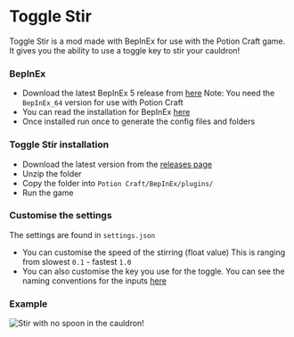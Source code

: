 # Toggle Stir
Toggle Stir is a mod made with BepInEx for use with the Potion Craft game. It gives you the ability to use a toggle key to stir your cauldron!

### BepInEx
- Download the latest BepInEx 5 release from [here](https://github.com/BepInEx/BepInEx/releases)
Note: You need the `BepInEx_64` version for use with Potion Craft
- You can read the installation for BepInEx [here](https://docs.bepinex.dev/articles/user_guide/installation/index.html)
- Once installed run once to generate the config files and folders

### Toggle Stir installation
- Download the latest version from the [releases page](https://github.com/MattDeDuck/ToggleStir/releases)
- Unzip the folder
- Copy the folder into `Potion Craft/BepInEx/plugins/`
- Run the game

### Customise the settings
The settings are found in `settings.json`
- You can customise the speed of the stirring (float value) This is ranging from slowest `0.1` - fastest `1.0`
- You can also customise the key you use for the toggle. You can see the naming conventions for the inputs [here](https://docs.unity3d.com/Manual/class-InputManager.html)

### Example

![Stir with no spoon in the cauldron!](https://github.com/MattDeDuck/DeathGivesBack/blob/master/togglestirexample.gif)